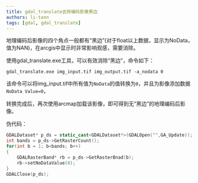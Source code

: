 ```yaml
---
title: gdal_translate去除编码影像黑边
authors: li-tann
tags: [gdal, gdal_translate]
---
```


地理编码后影像的四个角点一般都有“黑边”(对于float以上数据，显示为NoData，值为NAN)，在arcgis中显示时非常影响观感，需要消除。

使用gdal_translate.exe工具，可以有效消除“黑边”，命令如下：

`gdal_translate.exe img_input.tif img_output.tif -a_nodata 0`

该命令可以将img_input.tif中所有值为`NoData`的值转换为`0`，并且为影像添加数据`NoData Value=0`，

转换完成后，再次使用arcmap加载该影像，即可得到无“黑边”的地理编码后影像。

伪代码：

```cpp
GDALDataset* p_ds = static_cast<GDALDataset*>(GDALOpen("",GA_Update));
int bands = p_ds->GetRasterCount();
for(int b = 1; b<bands; b++)
{
    GDALRasterBand* rb = p_ds->GetRasterBnad(b);
    rb->setNoDataValue(0);
}
GDALClose(p_ds);

```
